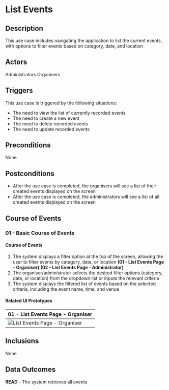 # List Events

## Description

This use case includes navigating the application to list the current events, with options to filter events based on category, date, and location

## Actors

Administrators
Organisers

## Triggers

This use case is triggered by the following situations:

- The need to view the list of currently recorded events
- The need to create a new event
- The need to delete recorded events
- The need to update recorded events

## Preconditions

None

## Postconditions

- After the use case is completed, the organisers will see a list of their created events displayed on the screen
- After the use case is completed, the administrators will see a list of all created events displayed on the screen

## Course of Events

### 01 - Basic Course of Events

#### Course of Events
1. The system displays a filter option at the top of the screen, allowing the user to filter events by category, date, or location **(01 - List Events Page - Organiser)** **(02 - List Events Page - Administrator)**
2. The organiser/administrator selects the desired filter options (category, date, or location) from the dropdown list or inputs the relevant criteria
3. The system displays the filtered list of events based on the selected criteria, including the event name, time, and venue 

#### Related UI Prototypes
| 01 - List Events Page - Organiser                             | 
|---------------------------------------------------------------|
| ![List Events Page - Organiser](ui/ListEvents(Organiser).png) | 


## Inclusions
None

## Data Outcomes
**READ** - The system retrieves all events 

